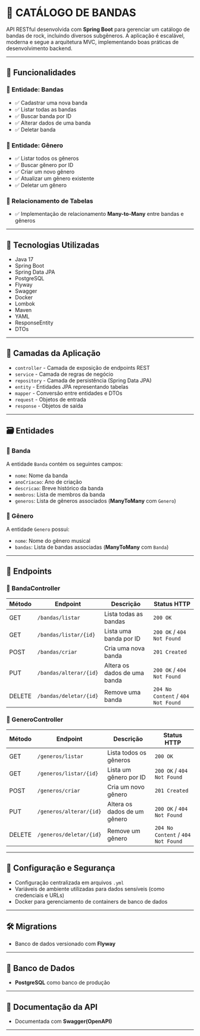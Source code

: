 # 🎸 CATÁLOGO DE BANDAS

API RESTful desenvolvida com **Spring Boot** para gerenciar um catálogo de bandas de rock, incluindo diversos subgêneros. A aplicação é escalável, moderna e segue a arquitetura MVC, implementando boas práticas de desenvolvimento backend.

---

## 📌 Funcionalidades

### 🎸 Entidade: Bandas  
- ✅ Cadastrar uma nova banda  
- ✅ Listar todas as bandas  
- ✅ Buscar banda por ID  
- ✅ Alterar dados de uma banda  
- ✅ Deletar banda  

### 🎼 Entidade: Gênero  
- ✅ Listar todos os gêneros  
- ✅ Buscar gênero por ID  
- ✅ Criar um novo gênero  
- ✅ Atualizar um gênero existente  
- ✅ Deletar um gênero  

### 🔗 Relacionamento de Tabelas  
- ✅ Implementação de relacionamento **Many-to-Many** entre bandas e gêneros  

---

## 🚀 Tecnologias Utilizadas

- Java 17  
- Spring Boot  
- Spring Data JPA  
- PostgreSQL    
- Flyway   
- Swagger 
- Docker  
- Lombok  
- Maven   
- YAML  
- ResponseEntity  
- DTOs     

---

## 🧱 Camadas da Aplicação

- `controller` - Camada de exposição de endpoints REST  
- `service` - Camada de regras de negócio  
- `repository` - Camada de persistência (Spring Data JPA)  
- `entity` - Entidades JPA representando tabelas  
- `mapper` - Conversão entre entidades e DTOs  
- `request` - Objetos de entrada  
- `response` - Objetos de saída  

---

## 🗃️ Entidades

### 🎵 Banda

A entidade `Banda` contém os seguintes campos:

- `nome`: Nome da banda  
- `anoCriacao`: Ano de criação  
- `descricao`: Breve histórico da banda  
- `membros`: Lista de membros da banda  
- `generos`: Lista de gêneros associados (**ManyToMany** com `Genero`)  

### 🎼 Gênero

A entidade `Genero` possui:

- `nome`: Nome do gênero musical  
- `bandas`: Lista de bandas associadas (**ManyToMany** com `Banda`)  

---

## 🔄 Endpoints

### 🎸 BandaController

| Método | Endpoint             | Descrição                      | Status HTTP             |
|--------|----------------------|--------------------------------|-------------------------|
| GET    | `/bandas/listar`     | Lista todas as bandas          | `200 OK`                |
| GET    | `/bandas/listar/{id}`| Lista uma banda por ID         | `200 OK` / `404 Not Found` |
| POST   | `/bandas/criar`      | Cria uma nova banda            | `201 Created`           |
| PUT    | `/bandas/alterar/{id}`| Altera os dados de uma banda  | `200 OK` / `404 Not Found` |
| DELETE | `/bandas/deletar/{id}`| Remove uma banda               | `204 No Content` / `404 Not Found` |

### 🎼 GeneroController

| Método | Endpoint               | Descrição                       | Status HTTP             |
|--------|------------------------|----------------------------------|-------------------------|
| GET    | `/generos/listar`      | Lista todos os gêneros           | `200 OK`                |
| GET    | `/generos/listar/{id}` | Lista um gênero por ID           | `200 OK` / `404 Not Found` |
| POST   | `/generos/criar`       | Cria um novo gênero              | `201 Created`           |
| PUT    | `/generos/alterar/{id}`| Altera os dados de um gênero     | `200 OK` / `404 Not Found` |
| DELETE | `/generos/deletar/{id}`| Remove um gênero                 | `204 No Content` / `404 Not Found` |

---

## 🔐 Configuração e Segurança

- Configuração centralizada em arquivos `.yml`  
- Variáveis de ambiente utilizadas para dados sensíveis (como credenciais e URLs)  
- Docker para gerenciamento de containers de banco de dados  

---

## 🛠️ Migrations

- Banco de dados versionado com **Flyway**  

---

## 🐳 Banco de Dados

- **PostgreSQL** como banco de produção    

---

## 📑 Documentação da API

- Documentada com **Swagger(OpenAPI)** 

---

